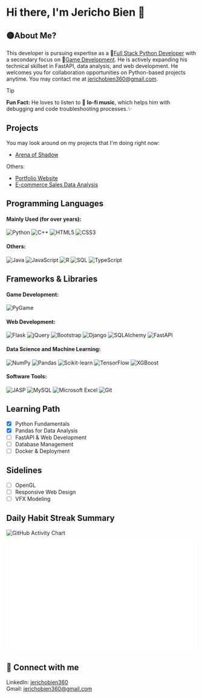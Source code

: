 # Hi there, I'm Jericho Bien 👋
## 🟡About Me?
This developer is pursuing expertise as a 🔵<ins>Full Stack Python Developer</ins> with a secondary focus on 🔴<ins>Game Development</ins>. He is actively expanding his technical skillset in FastAPI, data analysis, and web development. He welcomes you for collaboration opportunities on Python-based projects anytime. You may contact me at jerichobien360@gmail.com.

> [!TIP]
> **Fun Fact:** He loves to listen to 🎵 **lo-fi music**, which helps him with debugging and code troubleshooting processes.✨

## Projects
You may look around on my projects that I'm doing right now:
<br/>
* [Arena of Shadow](https://github.com/jerichobien360/Arena-of-Shadows)

Others:
* [Portfolio Website](https://github.com/jerichobien360/portfolio-website)
* [E-commerce Sales Data Analysis](https://github.com/jerichobien360/data-analysis-portfolio)


## Programming Languages
#### Mainly Used (for over years):
![Python](https://img.shields.io/badge/-Python-3776AB?style=flat-square&logo=python&logoColor=white)
![C++](https://img.shields.io/badge/-C++-00599C?style=flat-square&logo=cplusplus&logoColor=white)
![HTML5](https://img.shields.io/badge/-HTML5-E34F26?style=flat-square&logo=html5&logoColor=white)
![CSS3](https://img.shields.io/badge/-CSS3-1572B6?style=flat-square&logo=css3&logoColor=white)

#### Others:
![Java](https://img.shields.io/badge/-Java-007396?style=flat-square&logo=java&logoColor=white)
![JavaScript](https://img.shields.io/badge/-JavaScript-F7DF1E?style=flat-square&logo=javascript&logoColor=black)
![R](https://img.shields.io/badge/-R-276DC3?style=flat-square&logo=r&logoColor=white)
![SQL](https://img.shields.io/badge/-SQL-4479A1?style=flat-square&logo=sql&logoColor=white)
![TypeScript](https://img.shields.io/badge/-TypeScript-1572B6?style=flat-square&logo=typescript&logoColor=white)

## Frameworks & Libraries
#### Game Development:
![PyGame](https://img.shields.io/badge/-Pygame-3776AB?style=flat-square&logo=pygame&logoColor=white)

#### Web Development:
![Flask](https://img.shields.io/badge/-Flask-000000?style=flat-square&logo=flask&logoColor=white) ![jQuery](https://img.shields.io/badge/-jQuery-0769AD?style=flat-square&logo=jquery&logoColor=white) ![Bootstrap](https://img.shields.io/badge/-Bootstrap-7952B3?style=flat-square&logo=bootstrap&logoColor=white) ![Django](https://img.shields.io/badge/-Django-000000?style=flat-square&logo=Django&logoColor=white) ![SQLAlchemy](https://img.shields.io/badge/-SQLAlchemy-000000?style=flat-square&logo=SQLAlchemy&logoColor=white) ![FastAPI](https://img.shields.io/badge/-FastAPI-000000?style=flat-square&logo=fastapi&logoColor=white)

#### Data Science and Machine Learning:
![NumPy](https://img.shields.io/badge/-NumPy-013243?style=flat-square&logo=numpy&logoColor=white) ![Pandas](https://img.shields.io/badge/-Pandas-150458?style=flat-square&logo=pandas&logoColor=white) ![Scikit-learn](https://img.shields.io/badge/-Scikit--learn-F7931E?style=flat-square&logo=scikit-learn&logoColor=white) ![TensorFlow](https://img.shields.io/badge/-TensorFlow-FF6F00?style=flat-square&logo=tensorflow&logoColor=white) ![XGBoost](https://img.shields.io/badge/-XGBoost-FF6600?style=flat-square&logo=xgboost&logoColor=white)

#### Software Tools:
![JASP](https://img.shields.io/badge/-JASP-0F4C75?style=flat-square&logo=jasp&logoColor=white) ![MySQL](https://img.shields.io/badge/-MySQL-4479A1?style=flat-square&logo=mysql&logoColor=white) ![Microsoft Excel](https://img.shields.io/badge/-Microsoft%20Excel-217346?style=flat-square&logo=microsoft-excel&logoColor=white) ![Git](https://img.shields.io/badge/-Git-F05032?style=flat-square&logo=git&logoColor=white)


## Learning Path
- [x] Python Fundamentals
- [x] Pandas for Data Analysis
- [ ] FastAPI & Web Development
- [ ] Database Management
- [ ] Docker & Deployment

## Sidelines
- [ ] OpenGL
- [ ] Responsive Web Design
- [ ] VFX Modeling

## Daily Habit Streak Summary
![GitHub Activity Chart](https://github-readme-activity-graph.vercel.app/graph?username=jerichobien360&theme=github-compact)
![Daily Coding Streak](./streak-summary.svg)

## 🔗 Connect with me
LinkedIn: <a href="https://www.linkedin.com/in/jericho-bien-5b751a321/" target="_blank" rel="noopener noreferrer">jerichobien360</a>
<br/>
Gmail: <a href="https://mail.google.com/mail/?view=cm&fs=1&to=jerichobien360@gmail.com" target="_blank" rel="noopener noreferrer">jerichobien360@gmail.com</a>
